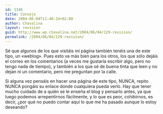 ```yaml
---
id: 1346
title: Consejo
date: 2004-06-04T11:40:24+02:00
author: Chavalina
layout: revision
guid: http://www.wp.chavalina.net/2004/06/04/129-revision/
permalink: /2004/06/04/129-revision/
---
```

Sé que algunos de los que visitáis mi página también tenéis una de este tipo, un «weblog». Pues esto va más bien para los otros, los que sólo dejáis el correo en los comentarios (a veces me gustar&iacute;a escribir algo, pero no tengo nada de tiempo), y también a los que sé de buena tinta que leen y no dejan ni un comentario, pero me preguntan por la calle.

Si alguna vez pensáis en hacer una página de este tipo, NUNCA, repito NUNCA pongáis su enlace donde cualquiera pueda verlo. Hay que tener mucho cuidado de a quién se le ense&ntilde;a el blog y pensarlo antes, ya que luego podemos arrepentirnos fácilmente, y lo que es peor, cohibirnos, es decir, &iquest;por qué no puedo contar aqu&iacute; lo que me ha pasado aunque lo estoy deseando?